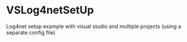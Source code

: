 # VSLog4netSetUp
Log4net setup example with visual studio and multiple projects (using a separate config file)
